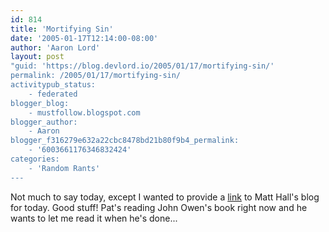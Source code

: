 ```yaml
---
id: 814
title: 'Mortifying Sin'
date: '2005-01-17T12:14:00-08:00'
author: 'Aaron Lord'
layout: post
"guid: 'https://blog.devlord.io/2005/01/17/mortifying-sin/'
permalink: /2005/01/17/mortifying-sin/
activitypub_status:
    - federated
blogger_blog:
    - mustfollow.blogspot.com
blogger_author:
    - Aaron
blogger_f316279e632a22cbc8478bd21b80f9b4_permalink:
    - '6003661176346832424'
categories:
    - 'Random Rants'
---
```


Not much to say today, except I wanted to provide a <a href="http://matthewhall.net/index.php?p=488" target="_blank" rel="noopener">link</a> to Matt Hall's blog for today.  Good stuff!  Pat's reading John Owen's book right now and he wants to let me read it when he's done...<div class="blogger-post-footer"></div>